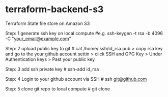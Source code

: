 # terraform-backend-s3
Terraform State file store on Amazon S3 

Step: 1
generate ssh key on local compute #e.g. ssh-keygen -t rsa -b 4096 -C "your_email@example.com"


Step: 2 
upload public key to git # cat /home/.ssh/id_rsa.pub > copy rsa key and go to the your github account settin > click SSH and GPG Key > Under Authentication keys > Past your public key

Step: 3 
add ssh private key # ssh-add id_rsa

Step: 4
Login to your github account via SSH # ssh git@github.com

Step: 5
clone git repo to local compute # git clone <your github repo url>